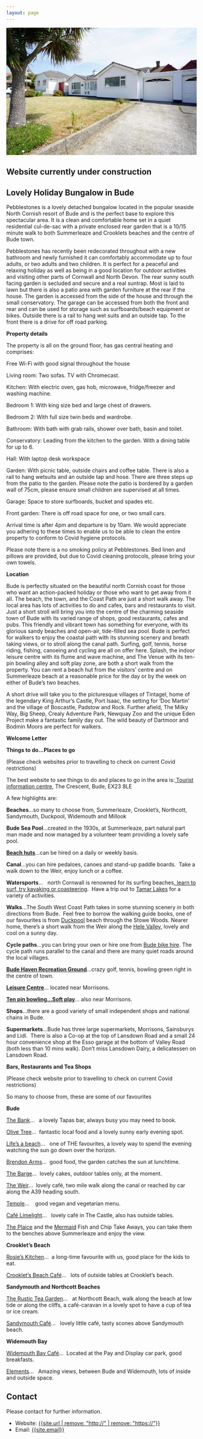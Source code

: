 ```yaml
---
layout: page
---
```

![](/assets/uploads/75200_bud190135_img_01_0000_max_656x437.jpg)

## Website currently under construction

## Lovely Holiday Bungalow in Bude

Pebblestones is a lovely detached bungalow located in the popular seaside North Cornish resort of Bude and is the perfect base to explore this spectacular area. It is a clean and comfortable home set in a quiet residential cul-de-sac with a private enclosed rear garden that is a 10/15 minute walk to both Summerleaze and Crooklets beaches and the centre of Bude town.

Pebblestones has recently been redecorated throughout with a new bathroom and newly furnished it can comfortably accommodate up to four adults, or two adults and two children.  It is perfect for a peaceful and relaxing holiday as well as being in a good location for outdoor activities and visiting other parts of Cornwall and North Devon.
The rear sunny south facing garden is secluded and secure and a real suntrap. Most is laid to lawn but there is also a patio area with garden furniture at the rear if the house.  The garden is accessed from the side of the house and through the small conservatory. The garage can be accessed from both the front and rear and can be used for storage such as surfboards/beach equipment or bikes. Outside there is a rail to hang wet suits and an outside tap. To the front there is a drive for off road parking.

**Property details**

The property is all on the ground floor, has gas central heating and comprises:

Free Wi-Fi with good signal throughout the house 

Living room: Two sofas. TV with Chromecast.

Kitchen: With electric oven, gas hob, microwave, fridge/freezer and washing machine.

Bedroom 1: With king size bed and large chest of drawers.

Bedroom 2: With full size twin beds and wardrobe.

Bathroom: With bath with grab rails, shower over bath, basin and toilet.

Conservatory: Leading from the kitchen to the garden.  With a dining table for up to 6.

Hall: With laptop desk workspace

Garden: With picnic table, outside chairs and coffee table. There is also a rail to hang wetsuits and an outside tap and hose.  There are three steps up from the patio to the garden.  Please note the patio is bordered by a garden wall of 75cm, please ensure small children are supervised at all times.

Garage: Space to store surfboards, bucket and spades etc.

Front garden: There is off road space for one, or two small cars.

Arrival time is after 4pm and departure is by 10am.  We would appreciate you adhering to these times to enable us to be able to clean the entire property to conform to Covid hygiene protocols.

Please note there is a no smoking policy at Pebblestones.  Bed linen and pillows are provided, but due to Covid cleaning protocols, please bring your own towels.

**Location**

Bude is perfectly situated on the beautiful north Cornish coast for those who want an action-packed holiday or those who want to get away from it all. The beach, the town, and the Coast Path are just a short walk away. The local area has lots of activities to do and cafes, bars and restaurants to visit. Just a short stroll will bring you into the centre of the charming seaside town of Bude with its varied range of shops, good restaurants, cafes and pubs. This friendly and vibrant town has something for everyone, with its glorious sandy beaches and open-air, tide-filled sea pool. Bude is perfect for walkers to enjoy the coastal path with its stunning scenery and breath taking views, or to stroll along the canal path. Surfing, golf, tennis, horse riding, fishing, canoeing and cycling are all on offer here. Splash, the indoor leisure centre with its flume and wave machine, and The Venue with its ten-pin bowling alley and soft play zone, are both a short walk from the property. You can rent a beach hut from the visitors’ centre and on Summerleaze beach at a reasonable price for the day or by the week on either of Bude’s two beaches.

A short drive will take you to the picturesque villages of Tintagel, home of the legendary King Arthur’s Castle, Port Isaac, the setting for ‘Doc Martin’ and the village of Boscastle, Padstow and Rock. Further afield, The Milky Way, Big Sheep, Crealy Adventure Park, Newquay Zoo and the unique Eden Project make a fantastic family day out. The wild beauty of Dartmoor and Bodmin Moors are perfect for walkers.

**Welcome Letter**

**Things to do…Places to go**

(Please check websites prior to travelling to check on current Covid restrictions)

The best website to see things to do and places to go in the area is:[ Tourist information centre](https://www.visitbude.info/contact-bude-tourist-information-centre/), The Crescent, Bude, EX23 8LE

A few highlights are:

**Beaches**…so many to choose from, Summerleaze, Crooklet’s, Northcott, Sandymouth, Duckpool, Widemouth and Millook

**Bude Sea Pool**…created in the 1930s, at Summerleaze, part natural part man made and now managed by a volunteer team providing a lovely safe pool.

**[Beach huts](https://www.visitbude.info/beach-lovers/hire-a-beach-hut/)**…can be hired on a daily or weekly basis.

**Canal**…you can hire pedaloes, canoes and stand-up paddle boards.  Take a walk down to the Weir, enjoy lunch or a coffee.

**Watersports**…   north Cornwall is renowned for its surfing beaches[, learn to surf, try kayaking or coasteering](https://www.shorelineactivities.co.uk/meet.shoreline.in.bude.cornwall/Simon+Hammond/51).  Have a trip out to [Tamar Lakes](https://www.swlakestrust.org.uk/Pages/Site/activities/Category/tamar-lakes) for a variety of activities.

**Walks**…The South West Coast Path takes in some stunning scenery in both directions from Bude.  Feel free to borrow the walking guide books, one of our favourites is from [Duckpool](https://www.nationaltrust.org.uk/sandymouth/trails/sandymouth-to-duckpool-and-stowe-wood-circular-walk) beach through the Stowe Woods. Nearer home, there’s a short walk from the Weir along the [Hele Valley](https://www.southwestcoastpath.org.uk/print-walk/565), lovely and cool on a sunny day.

**Cycle paths**…you can bring your own or hire one from [Bude bike hire](https://budebikehire.co.uk). The cycle path runs parallel to the canal and there are many quiet roads around the local villages.

**[Bude Haven Recreation Ground](http://www.budehavenrec.co.uk)**…crazy golf, tennis, bowling green right in the centre of town.

**[Leisure Centre](https://www.better.org.uk/leisure-centre/cornwall/bude-leisure-centre)**… located near Morrisons.

**[Ten pin bowling...Soft play](https://thevenuebude.co.uk)**... also near Morrisons.

**Shops**…there are a good variety of small independent shops and national chains in Bude. 

**Supermarkets**…Bude has three large supermarkets, Morrisons, Sainsburys and Lidl.  There is also a Co-op at the top of Lansdown Road and a small 24 hour convenience shop at the Esso garage at the bottom of Valley Road (both less than 10 mins walk). Don’t miss Lansdown Dairy, a delicatessen on Lansdown Road.

**Bars, Restaurants and Tea Shops**

(Please check website prior to travelling to check on current Covid restrictions)

So many to choose from, these are some of our favourites

**Bude**

[The Bank](https://www.thebankatbude.co.uk)…   a lovely Tapas bar, always busy you may need to book.

[Olive Tree](https://www.olivetreebude.co.uk)…  fantastic local food and a lovely sunny early evening spot.

[Life’s a beach](https://www.lifesabeach.info)…   one of THE favourites, a lovely way to spend the evening watching the sun go down over the horizon.

[Brendon Arms](http://www.brendonarms.co.uk/traditional.pub.food.in.bude)…  good food, the garden catches the sun at lunchtime.

[The Barge](http://www.thebargebude.co.uk)…  lovely cakes, outdoor tables only, at the moment.

[The Weir](https://weir-restaurant-bude.co.uk)…  lovely café, two mile walk along the canal or reached by car along the A39 heading south.

[Temple](https://www.templecornwall.com)…    good vegan and vegetarian menu.

[Café Limelight](https://www.thecastlebude.co.uk/cafe-limelight)…   lovely café in The Castle, also has outside tables.

[The Plaice](https://www.theplaice.net/) and the [Mermaid](https://www.tripadvisor.co.uk/Restaurant_Review-g190804-d3454611-Reviews-The_Mermaid_Takeaway-Bude_Bude_Stratton_Cornwall_England.html) Fish and Chip Take Aways, you can take them to the benches above Summerleaze and enjoy the view.

**Crooklet’s Beach**

[Rosie’s Kitchen](https://www.rosieskitchen.co.uk)…  a long-time favourite with us, good place for the kids to eat.[](https://www.tripadvisor.co.uk/Restaurant_Review-g190804-d15073371-Reviews-Crooklets_Beach_Cafe-Bude_Bude_Stratton_Cornwall_England.html)

[Crooklet’s Beach Café](https://www.tripadvisor.co.uk/Restaurant_Review-g190804-d15073371-Reviews-Crooklets_Beach_Cafe-Bude_Bude_Stratton_Cornwall_England.html)…   lots of outside tables at Crooklet’s beach.

**Sandymouth and Northcott Beaches**

[The Rustic Tea Garden](https://www.tripadvisor.co.uk/Restaurant_Review-g190804-d1765417-Reviews-The_Rustic_Tea_Garden-Bude_Bude_Stratton_Cornwall_England.html)…   at Northcott Beach, walk along the beach at low tide or along the cliffs, a café-caravan in a lovely spot to have a cup of tea or ice cream.

[](https://www.tripadvisor.co.uk/Restaurant_Review-g190804-d5814474-Reviews-Sandymouth_Cafe-Bude_Bude_Stratton_Cornwall_England.html)[Sandymouth Café](https://www.tripadvisor.co.uk/Restaurant_Review-g190804-d5814474-Reviews-Sandymouth_Cafe-Bude_Bude_Stratton_Cornwall_England.html)…   lovely little café, tasty scones above Sandymouth beach.

**Widemouth Bay**

[Widemouth Bay Café](http://www.widemouthbaycafe.co.uk)…  Located at the Pay and Display car park, good breakfasts.
[](http://www.elements-life.co.uk)

[Elements](http://www.elements-life.co.uk)…   Amazing views, between Bude and Widemouth, lots of inside and outside space.

## Contact

Please contact for further information.

* Website: [{{site.url | remove: "http://" | remove: "https://"}}]({{site.url}})
* Email: [{{site.email}}](mailto:{{site.email}})